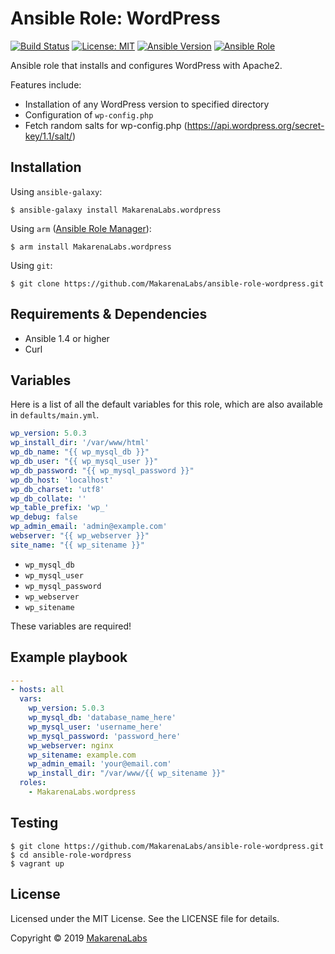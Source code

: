 # Ansible Role: WordPress
[![Build Status](https://travis-ci.org/MakarenaLabs/ansible-role-wordpress.svg?branch=master)](https://travis-ci.org/MakarenaLabs/ansible-role-wordpress)
[![License: MIT](https://img.shields.io/badge/License-MIT-yellow.svg)](https://opensource.org/licenses/MIT)
[![Ansible Version](https://img.shields.io/badge/ansible-%3E%3D_1.4-8892BF.svg)](https://www.ansible.com/)
[![Ansible Role](https://img.shields.io/badge/role-MakarenaLabs.wordpress--apache2-blue.svg)](https://galaxy.ansible.com/MakarenaLabs/wordpress-apache2/)

Ansible role that installs and configures WordPress with Apache2.

Features include:
- Installation of any WordPress version to specified directory
- Configuration of `wp-config.php`
- Fetch random salts for wp-config.php (https://api.wordpress.org/secret-key/1.1/salt/)

## Installation

Using `ansible-galaxy`:
```shell
$ ansible-galaxy install MakarenaLabs.wordpress
```

Using `arm` ([Ansible Role Manager](https://github.com/mirskytech/ansible-role-manager/)):
```shell
$ arm install MakarenaLabs.wordpress
```

Using `git`:
```shell
$ git clone https://github.com/MakarenaLabs/ansible-role-wordpress.git
```

## Requirements & Dependencies
- Ansible 1.4 or higher
- Curl

## Variables
Here is a list of all the default variables for this role, which are also available in `defaults/main.yml`.

```yaml
wp_version: 5.0.3
wp_install_dir: '/var/www/html'
wp_db_name: "{{ wp_mysql_db }}"
wp_db_user: "{{ wp_mysql_user }}"
wp_db_password: "{{ wp_mysql_password }}"
wp_db_host: 'localhost'
wp_db_charset: 'utf8'
wp_db_collate: ''
wp_table_prefix: 'wp_'
wp_debug: false
wp_admin_email: 'admin@example.com'
webserver: "{{ wp_webserver }}"
site_name: "{{ wp_sitename }}"
```
 - ```wp_mysql_db```
 - ```wp_mysql_user```
 - ```wp_mysql_password```
 - ```wp_webserver```
 - ```wp_sitename```

These variables are required!

## Example playbook
```yaml
---
- hosts: all
  vars:
    wp_version: 5.0.3
    wp_mysql_db: 'database_name_here'
    wp_mysql_user: 'username_here'
    wp_mysql_password: 'password_here'
    wp_webserver: nginx
    wp_sitename: example.com
    wp_admin_email: 'your@email.com'
    wp_install_dir: "/var/www/{{ wp_sitename }}"
  roles:
    - MakarenaLabs.wordpress
```

## Testing
```shell
$ git clone https://github.com/MakarenaLabs/ansible-role-wordpress.git
$ cd ansible-role-wordpress
$ vagrant up
```

## License

Licensed under the MIT License. See the LICENSE file for details.

Copyright © 2019 [MakarenaLabs](https://www.makarenalabs.com)
